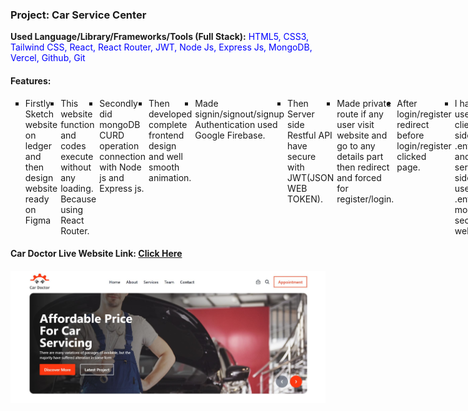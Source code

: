 ﻿<h3>Project: Car Service Center</h3>
<p><b>Used Language/Library/Frameworks/Tools (Full Stack):</b> <span style="color:blue;">HTML5, CSS3, Tailwind CSS, React, React Router, JWT, Node Js, Express Js, MongoDB, Vercel, Github, Git</span></p>
<h4>Features:</h4>
<ul type="square" style="display:flex; gap:5px; margin-bottom:10px;">
  <li>Firstly Sketch website on ledger and then design website ready on Figma</li>
  <li>This website function and codes execute without any loading. Because using React Router.</li>
  <li>Secondly did mongoDB CURD operation connection with Node js and Express js.</li>
  <li>Then developed complete frontend design and well smooth animation.</li>
  <li>Made signin/signout/signup Authentication used Google Firebase.</li>
  <li>Then Server side Restful API have secure with JWT(JSON WEB TOKEN).</li>
  <li>Made private route if any user visit website and go to any details part then redirect and forced for register/login.</li>
  <li>After login/register redirect before login/register clicked page.</li>
  <li>I have used on client side .env.local and server side used .env for more secure website.</li>
  <li>Then saved server side code privately and client side code publicly.</li>
  <li>Server side deploy on vercel.</li>
  <li>Client side deploy on firebase hosting.</li>
</ul>
<div style="margin-bottom:20px;"><h4>Car Doctor Live Website Link: <a href="https://cars-doctor-54bba.web.app/" target="_blank">Click Here</h4></a></div>
<img src="cover-img.JPG" alt="Webpage cover image"/>
 
 
